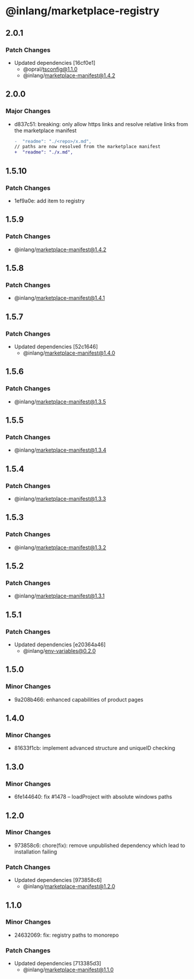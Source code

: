 # @inlang/marketplace-registry

## 2.0.1

### Patch Changes

- Updated dependencies [16cf0e1]
  - @opral/tsconfig@1.1.0
  - @inlang/marketplace-manifest@1.4.2

## 2.0.0

### Major Changes

- d837c51: breaking: only allow https links and resolve relative links from the marketplace manifest

  ```diff
  -  "readme": "./<repo>/x.md",
  // paths are now resolved from the marketplace manifest
  +  "readme": "./x.md",
  ```

## 1.5.10

### Patch Changes

- 1ef9a0e: add item to registry

## 1.5.9

### Patch Changes

- @inlang/marketplace-manifest@1.4.2

## 1.5.8

### Patch Changes

- @inlang/marketplace-manifest@1.4.1

## 1.5.7

### Patch Changes

- Updated dependencies [52c1646]
  - @inlang/marketplace-manifest@1.4.0

## 1.5.6

### Patch Changes

- @inlang/marketplace-manifest@1.3.5

## 1.5.5

### Patch Changes

- @inlang/marketplace-manifest@1.3.4

## 1.5.4

### Patch Changes

- @inlang/marketplace-manifest@1.3.3

## 1.5.3

### Patch Changes

- @inlang/marketplace-manifest@1.3.2

## 1.5.2

### Patch Changes

- @inlang/marketplace-manifest@1.3.1

## 1.5.1

### Patch Changes

- Updated dependencies [e20364a46]
  - @inlang/env-variables@0.2.0

## 1.5.0

### Minor Changes

- 9a208b466: enhanced capabilities of product pages

## 1.4.0

### Minor Changes

- 81633f1cb: implement advanced structure and uniqueID checking

## 1.3.0

### Minor Changes

- 6fe144640: fix #1478 – loadProject with absolute windows paths

## 1.2.0

### Minor Changes

- 973858c6: chore(fix): remove unpublished dependency which lead to installation failing

### Patch Changes

- Updated dependencies [973858c6]
  - @inlang/marketplace-manifest@1.2.0

## 1.1.0

### Minor Changes

- 24632069: fix: registry paths to monorepo

### Patch Changes

- Updated dependencies [713385d3]
  - @inlang/marketplace-manifest@1.1.0
